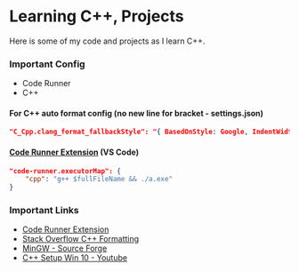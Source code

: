 # Learning C++, Projects

Here is some of my code and projects as I learn C++.

### Important Config
- Code Runner
- C++

#### For C++ auto format config (no new line for bracket - settings.json)
```json
"C_Cpp.clang_format_fallbackStyle": "{ BasedOnStyle: Google, IndentWidth: 2 }"
```

#### [Code Runner Extension](https://marketplace.visualstudio.com/items?itemName=formulahendry.code-runner) (VS Code)
```json
"code-runner.executorMap": {
    "cpp": "g++ $fullFileName && ./a.exe"
}
```
### Important Links
- [Code Runner Extension](https://marketplace.visualstudio.com/items?itemName=formulahendry.code-runner)
- [Stack Overflow C++ Formatting](https://stackoverflow.com/questions/46111834/format-curly-braces-on-same-line-in-c-vscode)
- [MinGW - Source Forge](https://sourceforge.net/projects/mingw/files/)
- [C++ Setup Win 10 - Youtube](https://www.youtube.com/watch?v=DIw02CaEusY)


<!-- Important Config for C++ -->
<!-- {
    "configurations": [
        {
            "name": "Win32",
            "includePath": [
                "${workspaceFolder}/**"
            ],
            "defines": [
                "_DEBUG",
                "UNICODE",
                "_UNICODE"
            ],
            "compilerPath": "C:\\MinGW\\bin\\gcc.exe",
            "cStandard": "c11",
            "cppStandard": "c++17",
            "intelliSenseMode": "clang-x64"
        }
    ],
    "version": 4
} -->